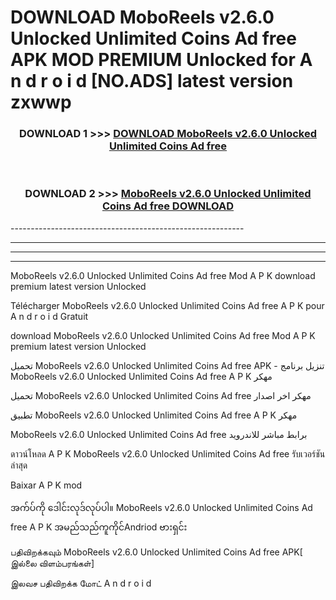 # DOWNLOAD MoboReels v2.6.0 Unlocked Unlimited Coins Ad free  APK MOD PREMIUM Unlocked for A n d r o i d [NO.ADS] latest version zxwwp 



<div align="center">

<h3>DOWNLOAD 1 >>> <a href="https://getmod2.web.app/?judul=MoboReels v2.6.0 Unlocked Unlimited Coins Ad free ">DOWNLOAD MoboReels v2.6.0 Unlocked Unlimited Coins Ad free </a></h3><br>

<h3>DOWNLOAD 2 >>> <a href="https://getmod2.web.app/?judul=MoboReels v2.6.0 Unlocked Unlimited Coins Ad free ">MoboReels v2.6.0 Unlocked Unlimited Coins Ad free  DOWNLOAD </a></h3>

</div>
----------------------------------------------------------

----------------------------------------------------------

----------------------------------------------------------

----------------------------------------------------------

MoboReels v2.6.0 Unlocked Unlimited Coins Ad free  Mod A P K download premium latest version Unlocked

Télécharger MoboReels v2.6.0 Unlocked Unlimited Coins Ad free  A P K pour A n d r o i d Gratuit

download MoboReels v2.6.0 Unlocked Unlimited Coins Ad free  Mod A P K premium latest version Unlocked

تحميل MoboReels v2.6.0 Unlocked Unlimited Coins Ad free  APK - تنزيل برنامج MoboReels v2.6.0 Unlocked Unlimited Coins Ad free  A P K مهكر

تحميل MoboReels v2.6.0 Unlocked Unlimited Coins Ad free  مهكر اخر اصدار

تطبيق MoboReels v2.6.0 Unlocked Unlimited Coins Ad free  A P K مهكر

MoboReels v2.6.0 Unlocked Unlimited Coins Ad free  برابط مباشر للاندرويد

ดาวน์โหลด A P K MoboReels v2.6.0 Unlocked Unlimited Coins Ad free  รับเวอร์ชันล่าสุด

Baixar A P K mod

အက်ပ်ကို ဒေါင်းလုဒ်လုပ်ပါ။ MoboReels v2.6.0 Unlocked Unlimited Coins Ad free  A P K အမည်သည်ကူကိုင်Andriod ဗားရှင်း

பதிவிறக்கவும் MoboReels v2.6.0 Unlocked Unlimited Coins Ad free  APK[ இல்லை விளம்பரங்கள்] 
 
இலவச பதிவிறக்க மோட் A n d r o i d



